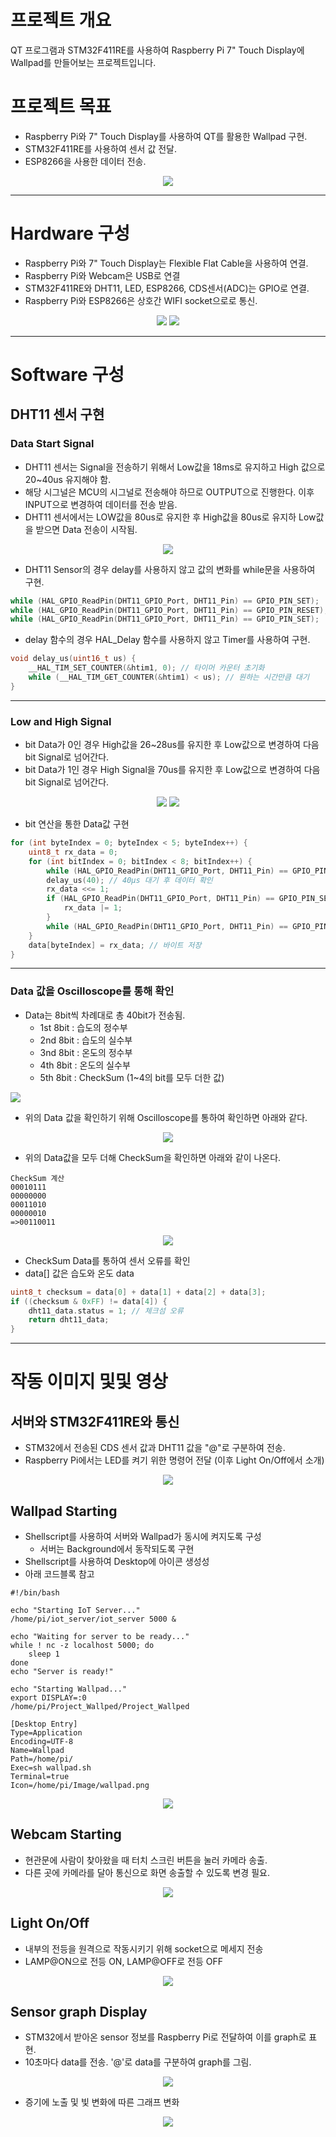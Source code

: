 # 프로젝트 개요
QT 프로그램과 STM32F411RE를 사용하여 Raspberry Pi 7" Touch Display에 Wallpad를 만들어보는 프로젝트입니다.

# 프로젝트 목표
- Raspberry Pi와 7" Touch Display를 사용하여 QT를 활용한 Wallpad 구현.
- STM32F411RE를 사용하여 센서 값 전달.
- ESP8266을 사용한 데이터 전송.

<p align="center">
<img src="./Img/wallpad.png">
</p>

---

# Hardware 구성
- Raspberry Pi와 7" Touch Display는 Flexible Flat Cable을 사용하여 연결.
- Raspberry Pi와 Webcam은 USB로 연결
- STM32F411RE와 DHT11, LED, ESP8266, CDS센서(ADC)는 GPIO로 연결.
- Raspberry Pi와 ESP8266은 상호간 WIFI socket으로로 통신.

<p align="center">
<img src="./Img/wallpad hardware.jpg">

<img src="./Img/Wallpad Real Hardware.jpg">
</p>

---

# Software 구성
## DHT11 센서 구현
### Data Start Signal
- DHT11 센서는 Signal을 전송하기 위해서 Low값을 18ms로 유지하고 High 값으로 20~40us 유지해야 함.
- 해당 시그널은 MCU의 시그널로 전송해야 하므로 OUTPUT으로 진행한다. 이후 INPUT으로 변경하여 데이터를 전송 받음.
- DHT11 센서에서는 LOW값을 80us로 유지한 후 High값을 80us로 유지하 Low값을 받으면 Data 전송이 시작됨.

<p align="center">
<img src="./Img/DHT11 Start Signal.png">
</p>

- DHT11 Sensor의 경우 delay를 사용하지 않고 값의 변화를 while문을 사용하여 구현.
```C
while (HAL_GPIO_ReadPin(DHT11_GPIO_Port, DHT11_Pin) == GPIO_PIN_SET);
while (HAL_GPIO_ReadPin(DHT11_GPIO_Port, DHT11_Pin) == GPIO_PIN_RESET);
while (HAL_GPIO_ReadPin(DHT11_GPIO_Port, DHT11_Pin) == GPIO_PIN_SET);
```

- delay 함수의 경우 HAL_Delay 함수를 사용하지 않고 Timer를 사용하여 구현.
```C
void delay_us(uint16_t us) {
    __HAL_TIM_SET_COUNTER(&htim1, 0); // 타이머 카운터 초기화
    while (__HAL_TIM_GET_COUNTER(&htim1) < us); // 원하는 시간만큼 대기
}
```

----

### Low and High Signal
- bit Data가 0인 경우 High값을 26~28us를 유지한 후 Low값으로 변경하여 다음 bit Signal로 넘어간다.
- bit Data가 1인 경우 High Signal을 70us를 유지한 후 Low값으로 변경하여 다음 bit Signal로 넘어간다.

<p align="center">
<img src="./Img/DHT11 Low Bit Signal.png">
<img src="./Img/DHT11 High Bit Signal.png">
</p>

- bit 연산을 통한 Data값 구현

```C
for (int byteIndex = 0; byteIndex < 5; byteIndex++) {
    uint8_t rx_data = 0;
    for (int bitIndex = 0; bitIndex < 8; bitIndex++) {
        while (HAL_GPIO_ReadPin(DHT11_GPIO_Port, DHT11_Pin) == GPIO_PIN_RESET); // Low 신호 대기
        delay_us(40); // 40µs 대기 후 데이터 확인
        rx_data <<= 1;
        if (HAL_GPIO_ReadPin(DHT11_GPIO_Port, DHT11_Pin) == GPIO_PIN_SET) {
            rx_data |= 1;
        }
        while (HAL_GPIO_ReadPin(DHT11_GPIO_Port, DHT11_Pin) == GPIO_PIN_SET); // High 신호 종료 대기
    }
    data[byteIndex] = rx_data; // 바이트 저장
}
```

---

### Data 값을 Oscilloscope를 통해 확인
- Data는 8bit씩 차례대로 총 40bit가 전송됨.
    - 1st 8bit : 습도의 정수부
    - 2nd 8bit : 습도의 실수부
    - 3nd 8bit : 온도의 정수부
    - 4th 8bit : 온도의 실수부
    - 5th 8bit : CheckSum (1~4의 bit를 모두 더한 값)

<p align="left">
<img src="./Img/dht11_data.png">
</ㅔ>

- 위의 Data 값을 확인하기 위해 Oscilloscope를 통하여 확인하면 아래와 같다.

<p align="center">
<img src="./Img/DHT11_DATA.jpg">
</p>

- 위의 Data값을 모두 더해 CheckSum을 확인하면 아래와 같이 나온다.
```
CheckSum 계산
00010111
00000000
00011010
00000010
=>00110011 
```

<p align="center">
<img src="./Img/dht11_checksome.jpg">
</p>

- CheckSum Data를 통하여 센서 오류를 확인
- data[] 값은 습도와 온도 data

```C
uint8_t checksum = data[0] + data[1] + data[2] + data[3];
if ((checksum & 0xFF) != data[4]) {
    dht11_data.status = 1; // 체크섬 오류
    return dht11_data;
}
```

---

# 작동 이미지 및및 영상
## 서버와 STM32F411RE와 통신
- STM32에서 전송된 CDS 센서 값과 DHT11 값을 "@"로 구분하여 전송.
- Raspberry Pi에서는 LED를 켜기 위한 명령어 전달 (이후 Light On/Off에서 소개)

<p align="center">
<img src="./Img/server stm tcpip.png">
</p>

## Wallpad Starting
- Shellscript를 사용하여 서버와 Wallpad가 동시에 켜지도록 구성
    - 서버는 Background에서 동작되도록 구현
- Shellscript를 사용하여 Desktop에 아이콘 생성성
- 아래 코드블록 참고

```shell
#!/bin/bash

echo "Starting IoT Server..."
/home/pi/iot_server/iot_server 5000 &

echo "Waiting for server to be ready..."
while ! nc -z localhost 5000; do
    sleep 1
done
echo "Server is ready!"

echo "Starting Wallpad..."
export DISPLAY=:0
/home/pi/Project_Wallped/Project_Wallped
```

```shell
[Desktop Entry]
Type=Application
Encoding=UTF-8
Name=Wallpad
Path=/home/pi/
Exec=sh wallpad.sh
Terminal=true
Icon=/home/pi/Image/wallpad.png
```

<p align="center">
<img src="./Img/wallpad_start.gif">
</p>

## Webcam Starting
- 현관문에 사람이 찾아왔을 때 터치 스크린 버튼을 눌러 카메라 송출.
- 다른 곳에 카메라를 달아 통신으로 화면 송출할 수 있도록 변경 필요.

<p align="center">
<img src="./Img/wallpad_webcam.gif">
</p>

## Light On/Off
- 내부의 전등을 원격으로 작동시키기 위해 socket으로 메세지 전송
- LAMP@ON으로 전등 ON, LAMP@OFF로 전등 OFF

<p align="center">
<img src="./Img/wallpad_light.gif">
</p>

## Sensor graph Display
- STM32에서 받아온 sensor 정보를 Raspberry Pi로 전달하여 이를 graph로 표현.
- 10초마다 data를 전송. '@'로 data를 구분하여 graph를 그림.

<p align="center">
<img src="./Img/wallpad_graph.gif">
</p>

- 증기에 노출 및 빛 변화에 따른 그래프 변화

<p align="center">
<img src="./Img/wallpad_graph2.gif">
</p>
